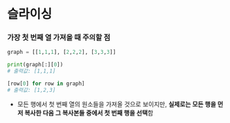 # 슬라이싱

### 가장 첫 번째 열 가져올 때 주의할 점

```python
graph = [[1,1,1], [2,2,2], [3,3,3]]

print(graph[:][0]) 
# 출력값: [1,1,1]

[row[0] for row in graph]
# 출력값: [1,2,3]
```

- 모든 행에서 첫 번째 열의 원소들을 가져올 것으로 보이지만, **실제로는 모든 행을 먼저 복사한 다음 그 복사본들 중에서 첫 번째 행을 선택**함